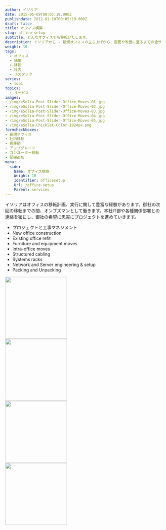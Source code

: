 ```yaml
---
author: イソリア
date: 2015-05-09T00:05:19.000Z
publishdate: 2012-01-10T00:05:19.000Z
draft: false
title: オフィス構築
slug: office-setup
subtitle: どんなオフィスでも移転いたします。
description: イソリアから - 新規オフィスの立ち上げから、変更や改善に至るまでの全サポート
weight: 10
tags:
  - オフィス
  - 構築
  - 移転
  - 社内
  - リスタック
series:
  - top1
topics:
  - サービス
images:
- /img/eSolia-Post-Slider-Office-Moves-01.jpg
- /img/eSolia-Post-Slider-Office-Moves-02.jpg
- /img/eSolia-Post-Slider-Office-Moves-03.jpg
- /img/eSolia-Post-Slider-Office-Moves-04.jpg
- /img/eSolia-Post-Slider-Office-Moves-05.jpg
- /img/eSolia-Chicklet-Color-1024px.png
formcheckboxes:
- 新規オフィス
- 社内移転
- 机移動
- アップグレード
- コンユーター移動
- 配線追加
menu:
  side:
    Name: オフィス構築
    Weight: 10
    Identifier: officesetup
    Url: /office-setup
    Parent: services
---
```


イソリアはオフィスの移転計画、実行に関して豊富な経験があります。御社の次回の移転までの間、オンブズマンとして働きます。本社IT部や各種関係部署との連絡を密にし、御社の希望に忠実にプロジェクトを進めていきます。

* プロジェクトと工事マネジメント
* New office construction
* Existing office refit
* Furniture and equipment moves
* Intra-office moves
* Structured cabling
* Systems racks
* Network and Server engineering & setup
* Packing and Unpacking

<div class="row">
  <div class="col s12 m6 l3"><img class="materialboxed" data-caption="Modern IP phone systems - by eSolia Inc." width="200" src="/img/eSolia-Post-Slider-Office-Moves-01.jpg"></div>
  <div class="col s12 m6 l3"><img class="materialboxed" data-caption="Equipment engineering and setup - by eSolia Inc." width="200" src="/img/eSolia-Post-Slider-Office-Moves-02.jpg"></div>
  <div class="col s12 m6 l3"><img class="materialboxed" data-caption="Structured cable - by eSolia Inc." width="200" src="/img/eSolia-Post-Slider-Office-Moves-03.jpg"></div>
  <div class="col s12 m6 l3"><img class="materialboxed" data-caption="Furniture and moves - by eSolia Inc." width="200" src="/img/eSolia-Post-Slider-Office-Moves-05.jpg"></div>
</div>
